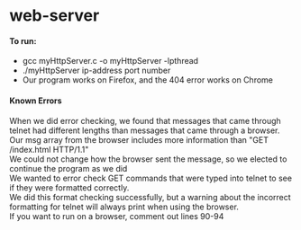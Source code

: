 # web-server

#### To run:
- gcc myHttpServer.c -o myHttpServer -lpthread
- ./myHttpServer ip-address port number
- Our program works on Firefox, and the 404 error works on Chrome


#### Known Errors
When we did error checking, we found that messages that came through telnet had different lengths than messages that came through a browser. <br />
Our msg array from the browser includes more information than "GET /index.html HTTP/1.1" <br />
We could not change how the browser sent the message, so we elected to continue the program as we did <br />
We wanted to error check GET commands that were typed into telnet to see if they were formatted correctly. <br />
We did this format checking successfully, but a warning about the incorrect formatting for telnet will always print when using the browser. <br />
If you want to run on a browser, comment out lines 90-94 <br />
